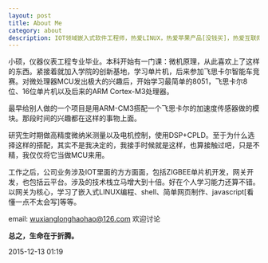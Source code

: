 ```yaml
---
layout: post
title: About Me
category: about
description: IOT领域嵌入式软件工程师，热爱LINUX，热爱苹果产品[没钱买]，热爱互联网;会单片机，会C，其他都是一直半解，以无比的热情在持续学习中，最近发现前端很有意思。
---
```


小硕，仪器仪表工程专业毕业。本科开始有一门课：微机原理，从此喜欢上了这样的东西。紧接着就加入学院的创新基地，学习单片机，后来参加飞思卡尔智能车竞赛。对微处理器MCU发出极大的兴趣后，开始学习最简单的8051，飞思卡尔8位、16位单片机以及后来的ARM Cortex-M3处理器。

最早给别人做的一个项目是用ARM-CM3搭配一个飞思卡尔的加速度传感器做的模块。那段时间的兴趣都在这样的事物上面。

研究生时期做高精度微纳米测量以及电机控制，使用DSP+CPLD。至于为什么选择这样的搭配，其实不是我决定的，我接手时候就是这样，也算接触过吧，只是不精，我仅仅将它当做MCU来用。

工作之后，公司业务涉及IOT里面的方方面面，包括ZIGBEE单片机开发，网关开发，也包括云平台。涉及的技术栈立马增大到十倍。好在个人学习能力还算不错。以网关为核心，学习了嵌入式LINUX编程、shell、简单网页制作、javascript[看懂一点不太会写]等等。

email: wuxianglonghaohao@126.com 欢迎讨论

**总之，生命在于折腾。**

2015-12-13 01:19


